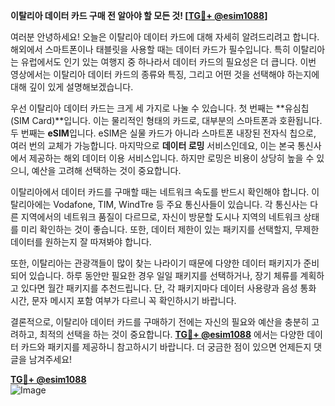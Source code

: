 **이탈리아 데이터 카드 구매 전 알아야 할 모든 것! [[TG💪+ @esim1088](https://t.me/s/esim1088)]**

여러분 안녕하세요! 오늘은 이탈리아 데이터 카드에 대해 자세히 알려드리려고 합니다. 해외에서 스마트폰이나 태블릿을 사용할 때는 데이터 카드가 필수입니다. 특히 이탈리아는 유럽에서도 인기 있는 여행지 중 하나라서 데이터 카드의 필요성은 더 큽니다. 이번 영상에서는 이탈리아 데이터 카드의 종류와 특징, 그리고 어떤 것을 선택해야 하는지에 대해 깊이 있게 설명해보겠습니다.

우선 이탈리아 데이터 카드는 크게 세 가지로 나눌 수 있습니다. 첫 번째는 **유심칩(SIM Card)**입니다. 이는 물리적인 형태의 카드로, 대부분의 스마트폰과 호환됩니다. 두 번째는 **eSIM**입니다. eSIM은 실물 카드가 아니라 스마트폰 내장된 전자식 칩으로, 여러 번의 교체가 가능합니다. 마지막으로 **데이터 로밍** 서비스인데요, 이는 본국 통신사에서 제공하는 해외 데이터 이용 서비스입니다. 하지만 로밍은 비용이 상당히 높을 수 있으니, 예산을 고려해 선택하는 것이 중요합니다.

이탈리아에서 데이터 카드를 구매할 때는 네트워크 속도를 반드시 확인해야 합니다. 이탈리아에는 Vodafone, TIM, WindTre 등 주요 통신사들이 있습니다. 각 통신사는 다른 지역에서의 네트워크 품질이 다르므로, 자신이 방문할 도시나 지역의 네트워크 상태를 미리 확인하는 것이 좋습니다. 또한, 데이터 제한이 있는 패키지를 선택할지, 무제한 데이터를 원하는지 잘 따져봐야 합니다.

또한, 이탈리아는 관광객들이 많이 찾는 나라이기 때문에 다양한 데이터 패키지가 준비되어 있습니다. 하루 동안만 필요한 경우 일일 패키지를 선택하거나, 장기 체류를 계획하고 있다면 월간 패키지를 추천드립니다. 단, 각 패키지마다 데이터 사용량과 음성 통화 시간, 문자 메시지 포함 여부가 다르니 꼭 확인하시기 바랍니다.

결론적으로, 이탈리아 데이터 카드를 구매하기 전에는 자신의 필요와 예산을 충분히 고려하고, 최적의 선택을 하는 것이 중요합니다. **[TG💪+ @esim1088](https://t.me/s/esim1088)** 에서는 다양한 데이터 카드와 패키지를 제공하니 참고하시기 바랍니다. 더 궁금한 점이 있으면 언제든지 댓글을 남겨주세요!

**[TG💪+ @esim1088](https://t.me/s/esim1088)**  
![Image](https://i.postimg.cc/Y0z9fWf4/image.png)